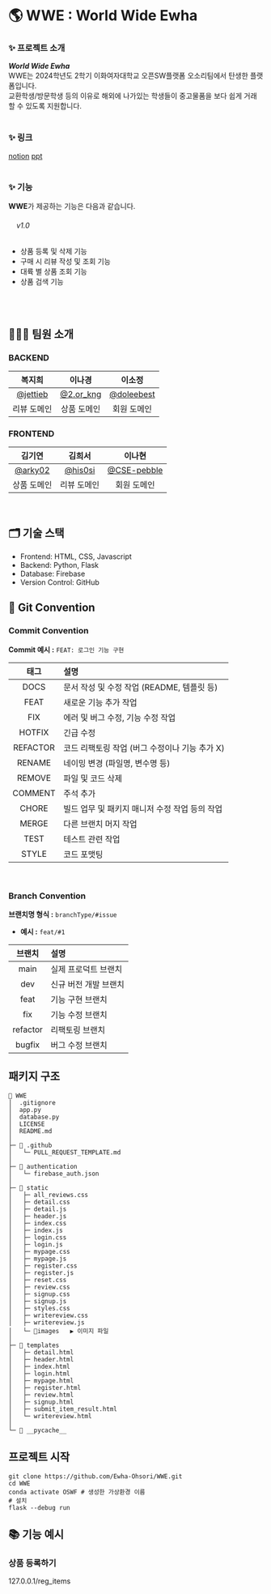 # 🌎 WWE : World Wide Ewha

### ✨ 프로젝트 소개
_**World Wide Ewha**_<br>
WWE는 2024학년도 2학기 이화여자대학교 오픈SW플랫폼 오소리팀에서 탄생한 플랫폼입니다.<br>
교환학생/방문학생 등의 이유로 해외에 나가있는 학생들이 중고물품을 보다 쉽게 거래할 수 있도록 지원합니다.  
<br>
### ✨ 링크
[notion](https://www.notion.so/WWE-9daecf91d5fa4a349034219436699234?pvs=4)
[ppt](https://docs.google.com/presentation/d/1vwaE_uGfPQfEEeGfcE2KKxOqT3lrJdtg/edit?usp=share_link&ouid=108552118158799990334&rtpof=true&sd=true)
<br><br>

### ✨ 기능
**WWE**가 제공하는 기능은 다음과 같습니다.
###### &nbsp;&nbsp;&nbsp;&nbsp;v1.0
- 상품 등록 및 삭제 기능
- 구매 시 리뷰 작성 및 조회 기능
- 대륙 별 상품 조회 기능
- 상품 검색 기능

<br>
<br>

## 🧑🏻‍💻 팀원 소개
### BACKEND
|     복지희     |     이나경     |     이소정     |
|:--------------:|:--------------:|:--------------:|
|     [@jettieb](https://github.com/jettieb)     |     [@2.or_kng](https://github.com/rinarina0429)     |     [@doleebest](https://github.com/doleebest)     |
| 리뷰 도메인 | 상품 도메인 | 회원 도메인 |

### FRONTEND
|     김기연     |     김희서     |     이나현     |
|:--------------:|:--------------:|:--------------:|
|     [@arky02](https://github.com/arky02)     |     [@his0si](https://github.com/his0si)     |     [@CSE-pebble](https://github.com/CSE-pebble)     |
| 상품 도메인 | 리뷰 도메인 | 회원 도메인 |

<br>

## 🗂 기술 스택
<!-- 버전 명시 -->
- Frontend: HTML, CSS, Javascript
- Backend: Python, Flask
- Database: Firebase
- Version Control: GitHub

<!-- ## 아키텍처 -->


## 📝 Git Convention

### Commit Convention
**Commit 예시 :**
`FEAT: 로그인 기능 구현`

|    태그    | 설명                            |
|:--------:|:------------------------------|
|   DOCS   | 문서 작성 및 수정 작업 (README, 템플릿 등) |
|   FEAT   | 새로운 기능 추가 작업                  |
|   FIX    | 에러 및 버그 수정, 기능 수정 작업          |
|  HOTFIX  | 긴급 수정                         |
| REFACTOR | 코드 리팩토링 작업 (버그 수정이나 기능 추가 X)  |
|  RENAME  | 네이밍 변경 (파일명, 변수명 등)           |
|  REMOVE  | 파일 및 코드 삭제                    |
| COMMENT  | 주석 추가                         |
|  CHORE   | 빌드 업무 및 패키지 매니저 수정 작업 등의 작업   |
|  MERGE   | 다른 브랜치 머지 작업                  |
|   TEST   | 테스트 관련 작업                     |
|  STYLE   | 코드 포맷팅                        |

<br>

### Branch Convention

**브랜치명 형식 :** `branchType/#issue`

- **예시 :** `feat/#1`

|   브랜치    | 설명           |
|:--------:|:-------------|
|   main   | 실제 프로덕트 브랜치  |
|   dev    | 신규 버전 개발 브랜치 |
|   feat   | 기능 구현 브랜치    |
|   fix    | 기능 수정 브랜치    |
| refactor | 리팩토링 브랜치     |
|  bugfix  | 버그 수정 브랜치    |

## 패키지 구조
```
📂 WWE
│  .gitignore
│  app.py
│  database.py
│  LICENSE
│  README.md
│  
├─ 📂 .github
│   └─ PULL_REQUEST_TEMPLATE.md
│
├─ 📂 authentication
│   └─ firebase_auth.json
│
├─ 📂 static
│   ├─ all_reviews.css
│   ├─ detail.css
│   ├─ detail.js
│   ├─ header.js
│   ├─ index.css
│   ├─ index.js
│   ├─ login.css
│   ├─ login.js
│   ├─ mypage.css
│   ├─ mypage.js
│   ├─ register.css
│   ├─ register.js
│   ├─ reset.css
│   ├─ review.css
│   ├─ signup.css
│   ├─ signup.js
│   ├─ styles.css
│   ├─ writereview.css
│   ├─ writereview.js
│   └─ 📂images   ▶️ 이미지 파일
│
├─ 📂 templates
│   ├─ detail.html
│   ├─ header.html
│   ├─ index.html
│   ├─ login.html
│   ├─ mypage.html
│   ├─ register.html
│   ├─ review.html
│   ├─ signup.html
│   ├─ submit_item_result.html
│   └─ writereview.html
│
└─ 📂 __pycache__
```

## 프로젝트 시작
```
git clone https://github.com/Ewha-Ohsori/WWE.git
cd WWE
conda activate OSWF # 생성한 가상환경 이름
# 설치
flask --debug run
```
## 📚 기능 예시
### 상품 등록하기  
127.0.0.1/reg_items
